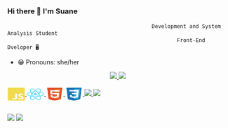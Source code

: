 ### Hi there 👋 I'm Suane

                                                  Development and System Analysis Student
                                                          Front-End Dveloper 🖥️

- 😁 Pronouns: she/her


<div align="center">
  <a href="https://github.com/olivsu">
  <img height="180em" src="https://github-readme-stats.vercel.app/api?username=olivsu&show_icons=true&theme=dracula&include_all_commits=true&count_private=true"/>
  <img height="180em" src="https://github-readme-stats.vercel.app/api/top-langs/?username=olivsu&layout=compact&langs_count=7&theme=dracula"/>
</div>

<div style="display: inline_block"><br>
  <img align="center" alt="Su-Js" height="30" width="40" src="https://raw.githubusercontent.com/devicons/devicon/master/icons/javascript/javascript-plain.svg">
  <img align="center" alt="Su-React" height="30" width="40" src="https://raw.githubusercontent.com/devicons/devicon/master/icons/react/react-original.svg">
  <img align="center" alt="Su-HTML" height="30" width="40" src="https://raw.githubusercontent.com/devicons/devicon/master/icons/html5/html5-original.svg">
  <img align="center" alt="Su-CSS" height="30" width="40" src="https://raw.githubusercontent.com/devicons/devicon/master/icons/css3/css3-original.svg">  
  <img aling="center" alt"=Su-node" heigth="60" width="70" src="https://img.shields.io/badge/Node.js-43853D?style=for-the-badge&logo=node.js&logoColor=white">
  <img aling="center" alt"=Su-node" heigth="60" width="70" src="https://img.shields.io/badge/Figma-F24E1E?style=for-the-badge&logo=figma&logoColor=white">
</div>

##

<div> 
  <a href="https://www.instagram.com/saturnara_/" target="_blank"><img src="https://img.shields.io/badge/-Instagram-%23E4405F?style=for-the-badge&logo=instagram&logoColor=white" target="_blank"></a> 
  <a href="https://www.linkedin.com/in/suane-oliveira-055219151/" target="_blank"><img src="https://img.shields.io/badge/-LinkedIn-%230077B5?style=for-the-badge&logo=linkedin&logoColor=white" target="_blank"></a> 
</div>
